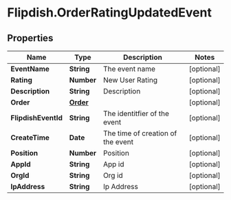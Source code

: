 # Flipdish.OrderRatingUpdatedEvent

## Properties

Name | Type | Description | Notes
------------ | ------------- | ------------- | -------------
**EventName** | **String** | The event name | [optional] 
**Rating** | **Number** | New User Rating | [optional] 
**Description** | **String** | Description | [optional] 
**Order** | [**Order**](Order.md) |  | [optional] 
**FlipdishEventId** | **String** | The identitfier of the event | [optional] 
**CreateTime** | **Date** | The time of creation of the event | [optional] 
**Position** | **Number** | Position | [optional] 
**AppId** | **String** | App id | [optional] 
**OrgId** | **String** | Org id | [optional] 
**IpAddress** | **String** | Ip Address | [optional] 


